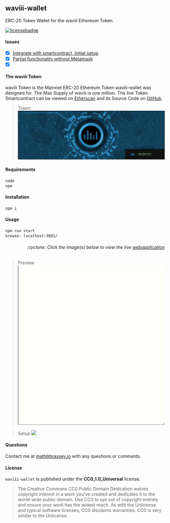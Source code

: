 ## waviii-wallet
ERC-20 Token Wallet for the waviii Ethereum Token.

[![licensebadge](https://img.shields.io/badge/license-CC0_1.0_Universal-blue)](https://github.com/MBrassey/waviii-wallet/blob/main/LICENSE)

#### Issues

- [x] [Integrate with smartcontract, Initial setup](https://github.com/MBrassey/waviii-wallet/issues/1)
- [x] [Partial functionality without Metamask](https://github.com/MBrassey/waviii-wallet/issues/2)
- [x] [](https://github.com/MBrassey/waviii-wallet/issues/3)

#### The waviii Token
waviii Token is the Mainnet ERC-20 Ethereum Token waviii-wallet was designed for. The Max Supply of waviii is one million. The live Token Smartcontract can be viewed on [Etherscan](https://etherscan.io/token/0x9cc6754d16b98a32ec9137df6453ba84597b9965) and its Source Code on [GitHub](https://github.com/MBrassey/waviii-token).

> Token
> [<img src="src/assets/img/Token.gif">](https://github.com/MBrassey/waviii-token)

#### Requirements

    node
    npm

#### Installation

    npm i

#### Usage

    npm run start
    browse: localhost:3001/

<h6><p align="right">:cyclone: Click the image(s) below to view the live <a id="Screenshots" href="https://brassey.io/">webapplication</a></p></h6>

> Preview
> [<img src="src/assets/img/Preview.gif">](https://brassey.io/)

> Setup
> [<img src="src/assets/img/Setup.gif">](https://brassey.io/)

#### Questions

Contact me at [matt@brassey.io](mailto:matt@brassey.io) with any questions or comments.

#### License

`waviii-wallet` is published under the **CC0_1.0_Universal** license.

> The Creative Commons CC0 Public Domain Dedication waives copyright interest in a work you've created and dedicates it to the world-wide public domain. Use CC0 to opt out of copyright entirely and ensure your work has the widest reach. As with the Unlicense and typical software licenses, CC0 disclaims warranties. CC0 is very similar to the Unlicense.
